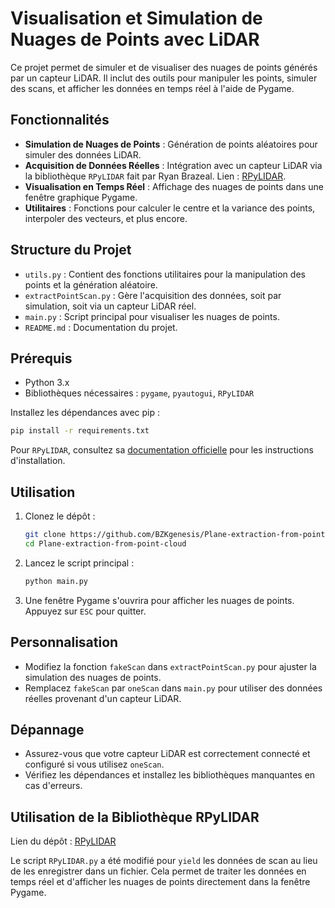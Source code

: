 # Visualisation et Simulation de Nuages de Points avec LiDAR

Ce projet permet de simuler et de visualiser des nuages de points générés par un capteur LiDAR. Il inclut des outils pour manipuler les points, simuler des scans, et afficher les données en temps réel à l'aide de Pygame.

## Fonctionnalités

- **Simulation de Nuages de Points** : Génération de points aléatoires pour simuler des données LiDAR.
- **Acquisition de Données Réelles** : Intégration avec un capteur LiDAR via la bibliothèque `RPyLIDAR` fait par Ryan Brazeal. Lien : [RPyLIDAR](https://github.com/ryan-brazeal-ufl/RPyLIDAR).
- **Visualisation en Temps Réel** : Affichage des nuages de points dans une fenêtre graphique Pygame.
- **Utilitaires** : Fonctions pour calculer le centre et la variance des points, interpoler des vecteurs, et plus encore.

## Structure du Projet

- `utils.py` : Contient des fonctions utilitaires pour la manipulation des points et la génération aléatoire.
- `extractPointScan.py` : Gère l'acquisition des données, soit par simulation, soit via un capteur LiDAR réel.
- `main.py` : Script principal pour visualiser les nuages de points.
- `README.md` : Documentation du projet.

## Prérequis

- Python 3.x
- Bibliothèques nécessaires : `pygame`, `pyautogui`, `RPyLIDAR`

Installez les dépendances avec pip :

```bash
pip install -r requirements.txt
```

Pour `RPyLIDAR`, consultez sa [documentation officielle](https://github.com/ryan-brazeal-ufl/RPyLIDAR/blob/master/README.md) pour les instructions d'installation.

## Utilisation

1. Clonez le dépôt :

   ```bash
   git clone https://github.com/BZKgenesis/Plane-extraction-from-point-cloud.git
   cd Plane-extraction-from-point-cloud
   ```

2. Lancez le script principal :

   ```bash
   python main.py
   ```

3. Une fenêtre Pygame s'ouvrira pour afficher les nuages de points. Appuyez sur `ESC` pour quitter.

## Personnalisation

- Modifiez la fonction `fakeScan` dans `extractPointScan.py` pour ajuster la simulation des nuages de points.
- Remplacez `fakeScan` par `oneScan` dans `main.py` pour utiliser des données réelles provenant d'un capteur LiDAR.

## Dépannage

- Assurez-vous que votre capteur LiDAR est correctement connecté et configuré si vous utilisez `oneScan`.
- Vérifiez les dépendances et installez les bibliothèques manquantes en cas d'erreurs.

## Utilisation de la Bibliothèque RPyLIDAR

Lien du dépôt : [RPyLIDAR](https://github.com/ryan-brazeal-ufl/RPyLIDAR)

Le script `RPyLIDAR.py` a été modifié pour `yield` les données de scan au lieu de les enregistrer dans un fichier. Cela permet de traiter les données en temps réel et d'afficher les nuages de points directement dans la fenêtre Pygame.
